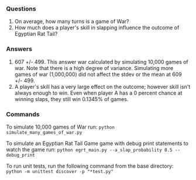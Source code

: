### Questions
1. On average, how many turns is a game of War?
2. How much does a player's skill in slapping influence the outcome
    of Egyptian Rat Tail?

### Answers
1. 607 +/- 499. This answer war calculated by simulating 10,000 games of war.
    Note that there is a high degree of variance. Simulating more games of war
    (1,000,000) did not affect the stdev or the mean at 609 +/- 499.
2. A player's skill has a very large effect on the outcome; however skill isn't always enough to win. Even when player A has a 0 percent chance at winning slaps, they still win 0.1345% of games.


### Commands
To simulate 10,000 games of War run:
`python simulate_many_games_of_war.py`

To simulate an Egyptian Rat Tail Game game with debug print statements to watch the game run:
`python egrt_main.py --a_slap_probability 0.5 --debug_print`

To run unit tests, run the following command from the base directory:
`python -m unittest discover -p "*test.py"`
